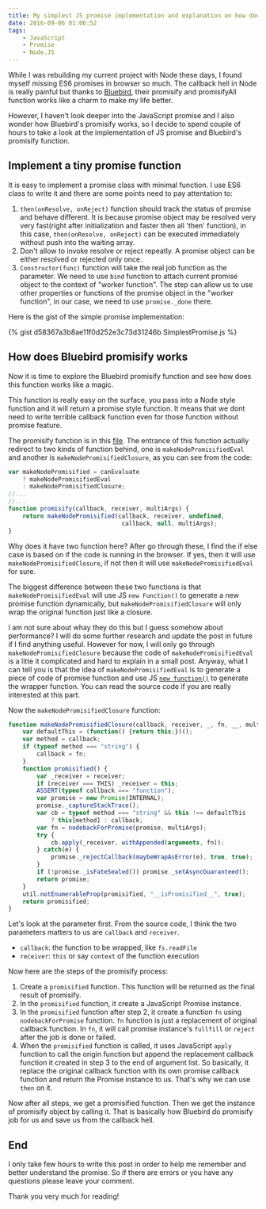 ```yaml
---
title: My simplest JS promise implementation and explanation on how does Bluebird promisify works
date: 2016-09-06 01:06:52
tags: 
    - JavaScript
    - Promise
    - Node.JS
---
```


While I was rebuilding my current project with Node these days, I found myself missing ES6 promises in browser so much. The callback hell in Node is really painful but thanks to [Bluebird](https://github.com/petkaantonov/bluebird), their promisify and promisifyAll function works like a charm to make my life better. 

However, I haven't look deeper into the JavaScript promise and I also wonder how Bluebird's promisify works, so I decide to spend couple of hours to take a look at the implementation of JS promise and Bluebird's promisify function.

<!-- more -->
## Implement a tiny promise function
It is easy to implement a promise class with minimal function. I use ES6 class to write it and there are some points need to pay attentation to:
1. ``then(onResolve, onReject)`` function should track the status of promise and behave different. It is because promise object may be resolved very very fast(right after initialization and faster then all 'then' function), in this case, ``then(onResolve, onReject)`` can be executed immediately without push into the waiting array.
2. Don't allow to invoke resolve or reject repeatly. A promise object can be either resolved or rejected only once.
3. ``Constructor(func)`` function will take the real job function as the parameter. We need to use ``bind`` function to attach current promise object to the context of "worker function". The step can allow us to use other properties or functions of the promise object in the "worker function", in our case, we need to use ``promise._done`` there.

Here is the gist of the simple promise implementation:  

{% gist d58367a3b8ae11f0d252e3c73d31246b SimplestPromise.js %}

## How does Bluebird promisify works
Now it is time to explore the Bluebird promisify function and see how does this function works like a magic. 

This function is really easy on the surface, you pass into a Node style function and it will return a promise style function. It means that we dont need to write terrible callback function even for those function without promise feature.

The promisify function is in this [file](https://github.com/petkaantonov/bluebird/blob/master/src/promisify.js). The entrance of this function actually redirect to two kinds of function behind, one is `makeNodePromisifiedEval` and another is `makeNodePromisifiedClosure`, as you can see from the code:

```js
var makeNodePromisified = canEvaluate
    ? makeNodePromisifiedEval
    : makeNodePromisifiedClosure;
//...
//...
function promisify(callback, receiver, multiArgs) {
    return makeNodePromisified(callback, receiver, undefined,
                                callback, null, multiArgs);
}
```

Why does it have two function here? After go through these, I find the if else case is based on if the code is running in the browser. If yes, then it will use `makeNodePromisifiedClosure`, if not then it will use `makeNodePromisifiedEval` for sure. 

The biggest difference between these two functions is that `makeNodePromisifiedEval` will use JS `new Function()` to generate a new promise function dynamically, but `makeNodePromisifiedClosure` will only wrap the original function just like a closure. 

I am not sure about whay they do this but I guess somehow about performance? I will do some further research and update the post in future if I find anything useful. However for now, I will only go through `makeNodePromisifiedClosure` because the code of `makeNodePromisifiedEval` is a litte it complicated and hard to explain in a small post. Anyway, what I can tell you is that the idea of `makeNodePromisifiedEval` is to generate a piece of code of promise function and use JS [`new function()`](https://developer.mozilla.org/en-US/docs/Web/JavaScript/Reference/Global_Objects/Function) to generate the wrapper function. You can read the source code if you are really interested at this part.

Now the `makeNodePromisifiedClosure` function:

```js
function makeNodePromisifiedClosure(callback, receiver, _, fn, __, multiArgs) {
    var defaultThis = (function() {return this;})();
    var method = callback;
    if (typeof method === "string") {
        callback = fn;
    }
    function promisified() {
        var _receiver = receiver;
        if (receiver === THIS) _receiver = this;
        ASSERT(typeof callback === "function");
        var promise = new Promise(INTERNAL);
        promise._captureStackTrace();
        var cb = typeof method === "string" && this !== defaultThis
            ? this[method] : callback;
        var fn = nodebackForPromise(promise, multiArgs);
        try {
            cb.apply(_receiver, withAppended(arguments, fn));
        } catch(e) {
            promise._rejectCallback(maybeWrapAsError(e), true, true);
        }
        if (!promise._isFateSealed()) promise._setAsyncGuaranteed();
        return promise;
    }
    util.notEnumerableProp(promisified, "__isPromisified__", true);
    return promisified;
}
```

Let's look at the parameter first. From the source code, I think the two parameters matters to us are `callback` and `receiver`.
* `callback`: the function to be wrapped, like `fs.readFile`
* `receiver`: `this` or say `context` of the function execution

Now here are the steps of the promisify process:
1. Create a `promisified` function. This function will be returned as the final result of promisify.
2. In the `promisified` function, it create a JavaScript Promise instance.
3. In the `promisified` function after step 2, it create a function `fn` using `nodebackForPromise` function. `fn` function is just a replacement of original callback function. In `fn`, it will call promise instance's `fullfill` or `reject` after the job is done or failed.
4. When the `promisified` function is called, it uses JavaScript `apply` function to call the origin function but append the replacement callback function it created in step 3 to the end of argument list. So basically, it replace the original callback function with its own promise callback function and return the Promise instance to us. That's why we can use `then` on it.

Now after all steps, we get a promisified function. Then we get the instance of promisify object by calling it. That is basically how Bluebird do promisify job for us and save us from the callback hell. 

## End
I only take few hours to write this post in order to help me remember and better understand the promise. So if there are errors or you have any questions please leave your comment.

Thank you very much for reading!

